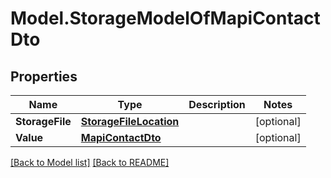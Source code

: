 # Model.StorageModelOfMapiContactDto
## Properties
Name | Type | Description | Notes
------------ | ------------- | ------------- | -------------
**StorageFile** | [**StorageFileLocation**](StorageFileLocation.md) |  | [optional] 
**Value** | [**MapiContactDto**](MapiContactDto.md) |  | [optional] 



[[Back to Model list]](Models.doc) [[Back to README]](README.md)


